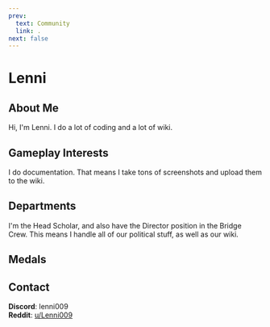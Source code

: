 ```yaml
---
prev:
  text: Community
  link: .
next: false
---
```

<script setup lang="ts">
import MedalDisplay from '/components/MedalDisplay.vue';

const name = 'Lenni';
</script>

# Lenni

## About Me

Hi, I'm Lenni. I do a lot of coding and a lot of wiki.

## Gameplay Interests

I do documentation. That means I take tons of screenshots and upload them to the wiki.

## Departments

I'm the Head Scholar, and also have the Director position in the Bridge Crew. This means I handle all of our political stuff, as well as our wiki.

## Medals

<MedalDisplay :name />

## Contact

**Discord**: lenni009
<br>
**Reddit**: [u/Lenni009](https://www.reddit.com/user/Lenni009/)
